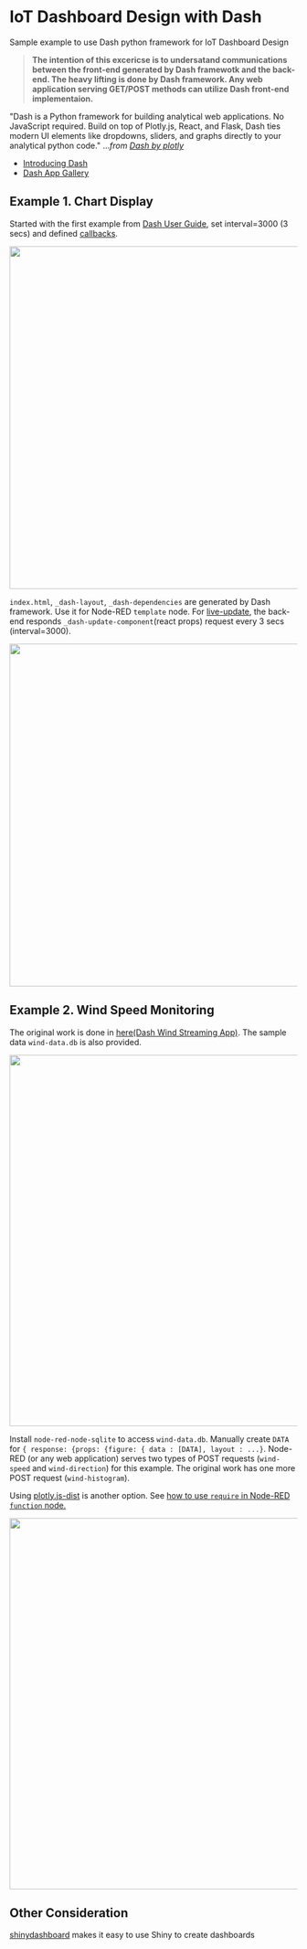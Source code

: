 # IoT Dashboard Design with Dash

Sample example to use Dash python framework for IoT Dashboard Design

>**The intention of this excericse is to undersatand communications between the front-end generated by Dash framewotk and the back-end. The heavy lifting is done by Dash framework. Any web application serving GET/POST methods can utilize Dash front-end implementaion.**


"Dash is a Python framework for building analytical web applications. No JavaScript required. Build on top of Plotly.js, React, and Flask, Dash ties modern UI elements like dropdowns, sliders, and graphs directly to your analytical python code." ..._from [Dash by plotly](https://plot.ly/products/dash/)_

- [Introducing Dash](https://medium.com/@plotlygraphs/introducing-dash-5ecf7191b503)
- [Dash App Gallery](https://dash.plot.ly/gallery)

## Example 1. Chart Display 

 Started with the first example from [Dash User Guide](https://dash.plot.ly/getting-started), set  interval=3000 (3 secs) and defined [callbacks](https://dash.plot.ly/getting-started-part-2). 

<p align="center">
<img src="https://github.com/phyunsj/iot-dashboard-design-with-dash/blob/master/images/dash-example1.png" width="600px"/>
</p>

 `index.html`, `_dash-layout`, `_dash-dependencies` are generated by Dash framework. Use it for Node-RED `template` node. For [live-update](https://dash.plot.ly/live-updates), the back-end responds `_dash-update-component`(react props) request every 3 secs (interval=3000). 

<p align="center">
<img src="https://github.com/phyunsj/iot-dashboard-design-with-dash/blob/master/images/node-red-example1.gif" width="600px"/>
</p>


## Example 2. Wind Speed Monitoring

The original work is done in [here(Dash Wind Streaming App)](https://github.com/plotly/dash-wind-streaming). The sample data `wind-data.db` is also provided. 

<p align="center">
<img src="https://github.com/phyunsj/iot-dashboard-design-with-dash/blob/master/images/dash-example2.png" width="650px"/>
</p>

Install `node-red-node-sqlite` to access `wind-data.db`. Manually create `DATA` for `{ response: {props: {figure: { data : [DATA], layout : ...}`.  Node-RED (or any web application) serves two types of POST requests (`wind-speed` and `wind-direction`) for this example. The original work has one more POST request (`wind-histogram`).

Using [plotly.js-dist](https://www.npmjs.com/package/plotly.js-dist) is another option. See [how to use `require` in Node-RED `function` node.](https://github.com/phyunsj/node-red-simple-blocking-queue)

<p align="center">
<img src="https://github.com/phyunsj/iot-dashboard-design-with-dash/blob/master/images/node-red-example2.gif" width="650px"/>
</p>
 



## Other Consideration

[shinydashboard](https://rstudio.github.io/shinydashboard/index.html) makes it easy to use Shiny to create dashboards
